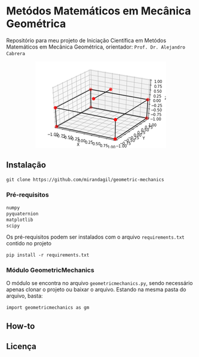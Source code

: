 # Metódos Matemáticos em Mecânica Geométrica
Repositório para meu projeto de Iniciação Científica em Metódos Matemáticos em Mecânica Geométrica, orientador: `Prof. Dr. Alejandro Cabrera`

<div style="text-align:center"><img src="images/cubeCopter.png" /></div>

## Instalação
```
git clone https://github.com/mirandagil/geometric-mechanics
```

### Pré-requisitos

```
numpy
pyquaternion
matplotlib
scipy
```

Os pré-requisitos podem ser instalados com o arquivo `requirements.txt` contido no projeto

```
pip install -r requirements.txt
```

### Módulo GeometricMechanics

O módulo se encontra no arquivo `geometricmechanics.py`, sendo necessário apenas clonar o projeto ou baixar o arquivo.
Estando na mesma pasta do arquivo, basta:
```
import geometricmechanics as gm
```

## How-to

## Licença